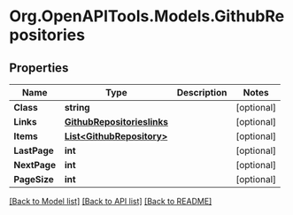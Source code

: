 # Org.OpenAPITools.Models.GithubRepositories

## Properties

Name | Type | Description | Notes
------------ | ------------- | ------------- | -------------
**Class** | **string** |  | [optional] 
**Links** | [**GithubRepositorieslinks**](GithubRepositorieslinks.md) |  | [optional] 
**Items** | [**List&lt;GithubRepository&gt;**](GithubRepository.md) |  | [optional] 
**LastPage** | **int** |  | [optional] 
**NextPage** | **int** |  | [optional] 
**PageSize** | **int** |  | [optional] 

[[Back to Model list]](../README.md#documentation-for-models) [[Back to API list]](../README.md#documentation-for-api-endpoints) [[Back to README]](../README.md)

